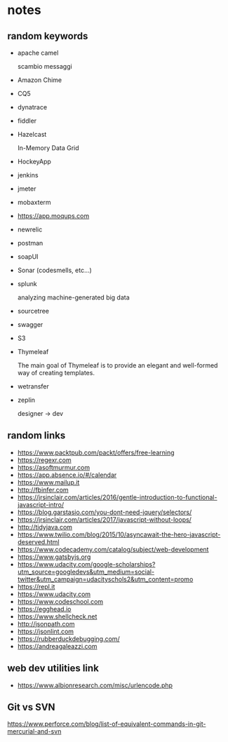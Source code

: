 # notes

## random keywords
+ apache camel

  scambio messaggi
+ Amazon Chime
+ CQ5
+ dynatrace
+ fiddler
+ Hazelcast

  In-Memory Data Grid
+ HockeyApp
+ jenkins
+ jmeter
+ mobaxterm
+ https://app.moqups.com
+ newrelic
+ postman
+ soapUI
+ Sonar (codesmells, etc...)
+ splunk

  analyzing machine-generated big data
+ sourcetree
+ swagger
+ S3
+ Thymeleaf

  The main goal of Thymeleaf is to provide an elegant and well-formed way of creating templates.
+ wetransfer
+ zeplin

  designer -> dev

## random links
+ https://www.packtpub.com/packt/offers/free-learning
+ https://regexr.com
+ https://asoftmurmur.com
+ https://app.absence.io/#/calendar
+ https://www.mailup.it
+ http://fbinfer.com
+ https://jrsinclair.com/articles/2016/gentle-introduction-to-functional-javascript-intro/
+ https://blog.garstasio.com/you-dont-need-jquery/selectors/
+ https://jrsinclair.com/articles/2017/javascript-without-loops/
+ http://tidyjava.com
+ https://www.twilio.com/blog/2015/10/asyncawait-the-hero-javascript-deserved.html
+ https://www.codecademy.com/catalog/subject/web-development
+ https://www.gatsbyjs.org
+ https://www.udacity.com/google-scholarships?utm_source=googledevs&utm_medium=social-twitter&utm_campaign=udacityschols2&utm_content=promo
+ https://repl.it
+ https://www.udacity.com
+ https://www.codeschool.com
+ https://egghead.io
+ https://www.shellcheck.net
+ http://jsonpath.com
+ https://jsonlint.com
+ https://rubberduckdebugging.com/
+ https://andreagaleazzi.com

## web dev utilities link

+ https://www.albionresearch.com/misc/urlencode.php

## Git vs SVN

https://www.perforce.com/blog/list-of-equivalent-commands-in-git-mercurial-and-svn
